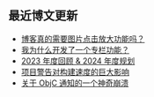 ## 最近博文更新
<!-- BLOG-POST-LIST:START -->
- [博客真的需要图片点击放大功能吗？](https://xaoxuu.com/blog/20240208/)
- [我为什么开发了一个专栏功能？](https://xaoxuu.com/blog/20240203/)
- [2023 年度回顾 &amp; 2024 年度规划](https://xaoxuu.com/blog/20240129/)
- [项目警告对构建速度的巨大影响](https://xaoxuu.com/blog/20240111/)
- [关于 ObjC 通知的一个神奇崩溃](https://xaoxuu.com/blog/20240110/)
<!-- BLOG-POST-LIST:END -->
